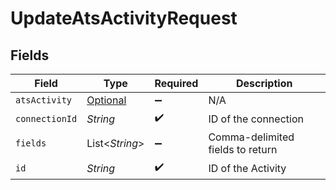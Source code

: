 # UpdateAtsActivityRequest


## Fields

| Field                                                       | Type                                                        | Required                                                    | Description                                                 |
| ----------------------------------------------------------- | ----------------------------------------------------------- | ----------------------------------------------------------- | ----------------------------------------------------------- |
| `atsActivity`                                               | [Optional<AtsActivity>](../../models/shared/AtsActivity.md) | :heavy_minus_sign:                                          | N/A                                                         |
| `connectionId`                                              | *String*                                                    | :heavy_check_mark:                                          | ID of the connection                                        |
| `fields`                                                    | List<*String*>                                              | :heavy_minus_sign:                                          | Comma-delimited fields to return                            |
| `id`                                                        | *String*                                                    | :heavy_check_mark:                                          | ID of the Activity                                          |